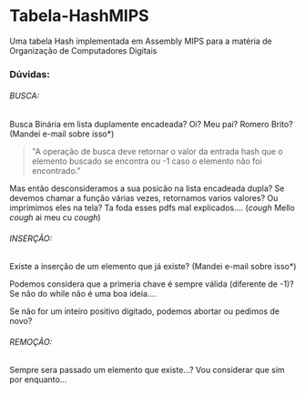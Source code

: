 # Tabela-HashMIPS
Uma tabela Hash implementada em Assembly MIPS para a matéria de Organização de Computadores Digitais

### Dúvidas:

###### BUSCA:

Busca Binária em lista duplamente encadeada? Oi? Meu pai? Romero Brito? (Mandei e-mail sobre isso*) 

  > "A operação de busca deve retornar o valor da entrada hash que o elemento buscado se encontra ou -1 caso o elemento não
	  foi encontrado."     
    
Mas então desconsideramos a sua posicão na lista encadeada dupla? Se devemos chamar a função várias vezes, retornamos varios valores? Ou imprimimos eles na tela? Ta foda esses pdfs mal explicados.... (*cough* Mello *cough* ai meu cu *cough*)
  
###### INSERÇÃO:

Existe a inserção de um elemento que já existe? (Mandei e-mail sobre isso*) 

Podemos considera que a primeria chave é sempre válida (diferente de -1)? Se não do while não é uma boa ideia....

Se não for um inteiro positivo digitado, podemos abortar ou pedimos de novo?
  
###### REMOÇÃO:

Sempre sera passado um elemento que existe...? Vou considerar que sim por enquanto...

